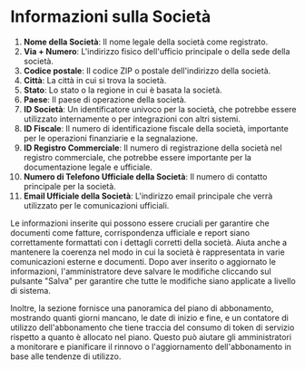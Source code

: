 # Informazioni sulla Società

1. **Nome della Società**: Il nome legale della società come registrato.
2. **Via + Numero**: L'indirizzo fisico dell'ufficio principale o della sede della società.
3. **Codice postale**: Il codice ZIP o postale dell'indirizzo della società.
4. **Città**: La città in cui si trova la società.
5. **Stato**: Lo stato o la regione in cui è basata la società.
6. **Paese**: Il paese di operazione della società.
7. **ID Società**: Un identificatore univoco per la società, che potrebbe essere utilizzato internamente o per integrazioni con altri sistemi.
8. **ID Fiscale**: Il numero di identificazione fiscale della società, importante per le operazioni finanziarie e la segnalazione.
9. **ID Registro Commerciale**: Il numero di registrazione della società nel registro commerciale, che potrebbe essere importante per la documentazione legale e ufficiale.
10. **Numero di Telefono Ufficiale della Società**: Il numero di contatto principale per la società.
11. **Email Ufficiale della Società**: L'indirizzo email principale che verrà utilizzato per le comunicazioni ufficiali.

Le informazioni inserite qui possono essere cruciali per garantire che documenti come fatture, corrispondenza ufficiale e report siano correttamente formattati con i dettagli corretti della società. Aiuta anche a mantenere la coerenza nel modo in cui la società è rappresentata in varie comunicazioni esterne e documenti. Dopo aver inserito o aggiornato le informazioni, l'amministratore deve salvare le modifiche cliccando sul pulsante "Salva" per garantire che tutte le modifiche siano applicate a livello di sistema.

Inoltre, la sezione fornisce una panoramica del piano di abbonamento, mostrando quanti giorni mancano, le date di inizio e fine, e un contatore di utilizzo dell'abbonamento che tiene traccia del consumo di token di servizio rispetto a quanto è allocato nel piano. Questo può aiutare gli amministratori a monitorare e pianificare il rinnovo o l'aggiornamento dell'abbonamento in base alle tendenze di utilizzo.
